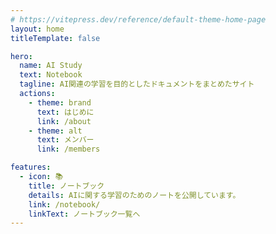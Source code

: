 ```yaml
---
# https://vitepress.dev/reference/default-theme-home-page
layout: home
titleTemplate: false

hero:
  name: AI Study
  text: Notebook
  tagline: AI関連の学習を目的としたドキュメントをまとめたサイト
  actions:
    - theme: brand
      text: はじめに
      link: /about
    - theme: alt
      text: メンバー
      link: /members

features:
  - icon: 📚
    title: ノートブック
    details: AIに関する学習のためのノートを公開しています。
    link: /notebook/
    linkText: ノートブック一覧へ
---
```

